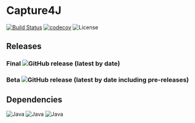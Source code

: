 # Capture4J

[![Build Status](https://travis-ci.org/vorpal-program/capture4j.svg?branch=master)](https://travis-ci.org/vorpal-program/capture4j)
[![codecov](https://codecov.io/gh/vorpal-program/capture4j/branch/master/graph/badge.svg)](https://codecov.io/gh/vorpal-program/capture4j)
![License](https://img.shields.io/github/license/firaja/capture4j)

## Releases
### Final ![GitHub release (latest by date)](https://img.shields.io/github/v/release/firaja/capture4j)

### Beta ![GitHub release (latest by date including pre-releases)](https://img.shields.io/github/v/release/firaja/capture4j?include_prereleases)
## Dependencies

![Java](https://img.shields.io/badge/java-1.8-informational.svg)
![Java](https://img.shields.io/badge/aspectj--maven-1.11-informational.svg)
![Java](https://img.shields.io/badge/junit-4.3-informational.svg)
